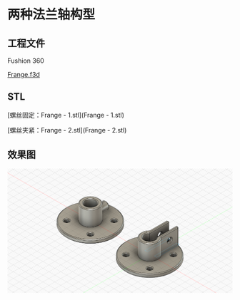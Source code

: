 # 两种法兰轴构型

## 工程文件

Fushion 360

 [Frange.f3d](Frange.f3d) 

## STL

 [螺丝固定：Frange - 1.stl](Frange - 1.stl) 

 [螺丝夹紧：Frange - 2.stl](Frange - 2.stl) 

## 效果图

![Frange](./Frange.png)